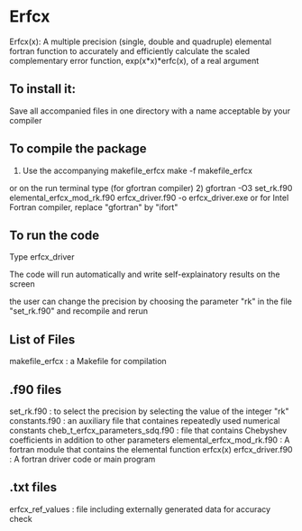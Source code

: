 # Erfcx
Erfcx(x): A multiple precision (single, double and quadruple) elemental fortran function to accurately and efficiently calculate the scaled
complementary error function, exp(x*x)*erfc(x), of a real argument

To install it:
------------
Save all accompanied files in one directory with a name acceptable by your compiler


To compile the package
---------------------------------------------------------------
1) Use the accompanying makefile_erfcx 
make -f makefile_erfcx

or on the run terminal type (for gfortran compiler)
2)  gfortran -O3 set_rk.f90  elemental_erfcx_mod_rk.f90 erfcx_driver.f90 -o erfcx_driver.exe
or
 for Intel Fortran compiler, replace "gfortran" by "ifort"


To run the code
---------------
Type 
erfcx_driver

The code will run automatically and write self-explainatory results on the screen

the user can change the precision by choosing the parameter "rk" in the file 
"set_rk.f90" and recompile and rerun



List of Files
---------------
makefile_erfcx           : a Makefile for compilation 

.f90 files 
------------
set_rk.f90                          : to select the precision by selecting the value of the integer "rk" 
constants.f90                      : an auxiliary file that containes repeatedly used numerical constants
cheb_t_erfcx_parameters_sdq.f90              : file that contains Chebyshev coefficients in addition to other parameters
elemental_erfcx_mod_rk.f90                       : A fortran module that contains the elemental function erfcx(x) 
erfcx_driver.f90          : A fortran driver code or main program 


.txt files
-------------
erfcx_ref_values        : file including externally generated data for accuracy check 
